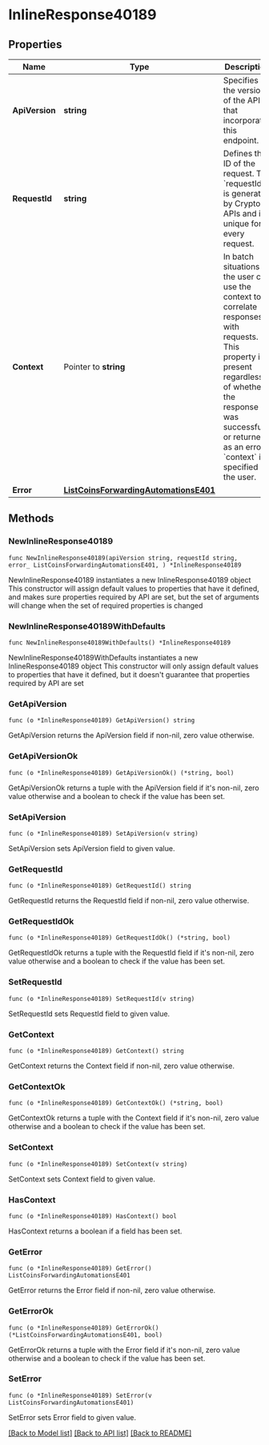 # InlineResponse40189

## Properties

Name | Type | Description | Notes
------------ | ------------- | ------------- | -------------
**ApiVersion** | **string** | Specifies the version of the API that incorporates this endpoint. | 
**RequestId** | **string** | Defines the ID of the request. The &#x60;requestId&#x60; is generated by Crypto APIs and it&#39;s unique for every request. | 
**Context** | Pointer to **string** | In batch situations the user can use the context to correlate responses with requests. This property is present regardless of whether the response was successful or returned as an error. &#x60;context&#x60; is specified by the user. | [optional] 
**Error** | [**ListCoinsForwardingAutomationsE401**](ListCoinsForwardingAutomationsE401.md) |  | 

## Methods

### NewInlineResponse40189

`func NewInlineResponse40189(apiVersion string, requestId string, error_ ListCoinsForwardingAutomationsE401, ) *InlineResponse40189`

NewInlineResponse40189 instantiates a new InlineResponse40189 object
This constructor will assign default values to properties that have it defined,
and makes sure properties required by API are set, but the set of arguments
will change when the set of required properties is changed

### NewInlineResponse40189WithDefaults

`func NewInlineResponse40189WithDefaults() *InlineResponse40189`

NewInlineResponse40189WithDefaults instantiates a new InlineResponse40189 object
This constructor will only assign default values to properties that have it defined,
but it doesn't guarantee that properties required by API are set

### GetApiVersion

`func (o *InlineResponse40189) GetApiVersion() string`

GetApiVersion returns the ApiVersion field if non-nil, zero value otherwise.

### GetApiVersionOk

`func (o *InlineResponse40189) GetApiVersionOk() (*string, bool)`

GetApiVersionOk returns a tuple with the ApiVersion field if it's non-nil, zero value otherwise
and a boolean to check if the value has been set.

### SetApiVersion

`func (o *InlineResponse40189) SetApiVersion(v string)`

SetApiVersion sets ApiVersion field to given value.


### GetRequestId

`func (o *InlineResponse40189) GetRequestId() string`

GetRequestId returns the RequestId field if non-nil, zero value otherwise.

### GetRequestIdOk

`func (o *InlineResponse40189) GetRequestIdOk() (*string, bool)`

GetRequestIdOk returns a tuple with the RequestId field if it's non-nil, zero value otherwise
and a boolean to check if the value has been set.

### SetRequestId

`func (o *InlineResponse40189) SetRequestId(v string)`

SetRequestId sets RequestId field to given value.


### GetContext

`func (o *InlineResponse40189) GetContext() string`

GetContext returns the Context field if non-nil, zero value otherwise.

### GetContextOk

`func (o *InlineResponse40189) GetContextOk() (*string, bool)`

GetContextOk returns a tuple with the Context field if it's non-nil, zero value otherwise
and a boolean to check if the value has been set.

### SetContext

`func (o *InlineResponse40189) SetContext(v string)`

SetContext sets Context field to given value.

### HasContext

`func (o *InlineResponse40189) HasContext() bool`

HasContext returns a boolean if a field has been set.

### GetError

`func (o *InlineResponse40189) GetError() ListCoinsForwardingAutomationsE401`

GetError returns the Error field if non-nil, zero value otherwise.

### GetErrorOk

`func (o *InlineResponse40189) GetErrorOk() (*ListCoinsForwardingAutomationsE401, bool)`

GetErrorOk returns a tuple with the Error field if it's non-nil, zero value otherwise
and a boolean to check if the value has been set.

### SetError

`func (o *InlineResponse40189) SetError(v ListCoinsForwardingAutomationsE401)`

SetError sets Error field to given value.



[[Back to Model list]](../README.md#documentation-for-models) [[Back to API list]](../README.md#documentation-for-api-endpoints) [[Back to README]](../README.md)



